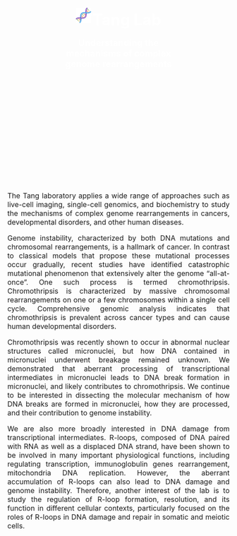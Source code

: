 
<style type="text/css">

.page-header {
  height: 300px;
  text-align: center;
  vertical-align: center;
  padding: 100px;
  background: url('../man/figures/dna.jpeg') no-repeat;
  background-size: 100%;
}

.lab-banner {
  color: white;
  font-size: 20px;
  font-weight: bold;
  height: 100px;
}

.lab-title {
  text-align: center;
  color: white;
  font-size: 35px;
  font-weight: bold;
}

.lab-description {
  text-align: center;
  color: white;
  font-size: 20px;
  font-weight: bold;
}

p {
  font-size: 16px;
  text-align: justify;
  text-justify: inter-word;
}

</style>


<div class="page-header">
  <div class="lab-banner">
  <span class="lab-title"><img src="../pkgdown/favicon/favicon-32x32.png" width="35" height="35" style="padding-bottom: 5px; margin-right: 3px;"/>Tang Lab</span>
  <p class="lab-description">Understanding the mechanisms of complex genome rearrangements</p>
  </div>
</div>

The Tang laboratory applies a wide range of approaches such as live-cell
imaging, single-cell genomics, and biochemistry to study the mechanisms
of complex genome rearrangements in cancers, developmental disorders,
and other human diseases.

Genome instability, characterized by both DNA mutations and chromosomal
rearrangements, is a hallmark of cancer. In contrast to classical models
that propose these mutational processes occur gradually, recent studies
have identified catastrophic mutational phenomenon that extensively
alter the genome “all-at-once”. One such process is termed
chromothripsis. Chromothripsis is characterized by massive chromosomal
rearrangements on one or a few chromosomes within a single cell cycle.
Comprehensive genomic analysis indicates that chromothripsis is
prevalent across cancer types and can cause human developmental
disorders.

Chromothripsis was recently shown to occur in abnormal nuclear
structures called micronuclei, but how DNA contained in micronuclei
underwent breakage remained unknown. We demonstrated that aberrant
processing of transcriptional intermediates in micronuclei leads to DNA
break formation in micronuclei, and likely contributes to
chromothripsis. We continue to be interested in dissecting the molecular
mechanism of how DNA breaks are formed in micronuclei, how they are
processed, and their contribution to genome instability.

We are also more broadly interested in DNA damage from transcriptional
intermediates. R-loops, composed of DNA paired with RNA as well as a
displaced DNA strand, have been shown to be involved in many important
physiological functions, including regulating transcription,
immunoglobulin genes rearrangement, mitochondria DNA replication.
However, the aberrant accumulation of R-loops can also lead to DNA
damage and genome instability. Therefore, another interest of the lab is
to study the regulation of R-loop formation, resolution, and its
function in different cellular contexts, particularly focused on the
roles of R-loops in DNA damage and repair in somatic and meiotic cells.
